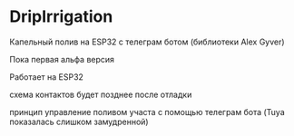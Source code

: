 # DripIrrigation
Капельный полив на ESP32 с телеграм ботом (библиотеки Alex Gyver)

Пока первая альфа версия

Работает на ESP32

схема контактов будет позднее после отладки

принцип управление поливом участа с помощью телеграм бота (Tuya показалась слишком замудренной)

